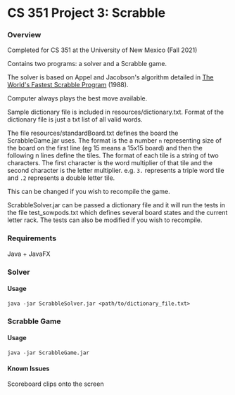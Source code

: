 # CS 351 Project 3: Scrabble

### Overview
Completed for CS 351 at the University of New Mexico (Fall 2021)

Contains two programs: a solver and a Scrabble game.

The solver is based on Appel and Jacobson's algorithm detailed in [The World's Fastest Scrabble Program](https://www.cs.cmu.edu/afs/cs/academic/class/15451-s06/www/lectures/scrabble.pdf) (1988).

Computer always plays the best move available.

Sample dictionary file is included in resources/dictionary.txt. Format of the dictionary file is just a txt list of all valid words.

The file resources/standardBoard.txt defines the board the ScrabbleGame.jar uses. The format is the a number `n` representing size of the board on the first line (eg 15 means a 15x15 board) and then the following n lines define the tiles. The format of each tile is a string of two characters. The first character is the word multiplier of that tile and the second character is the letter multiplier. e.g. `3.` represents a triple word tile and `.2` represents a double letter tile.

This can be changed if you wish to recompile the game.

ScrabbleSolver.jar can be passed a dictionary file and it will run the tests in the file test_sowpods.txt which defines several board states and the current letter rack. The tests can also be modified if you wish to recompile.

### Requirements
Java + JavaFX

### Solver
#### Usage
    java -jar ScrabbleSolver.jar <path/to/dictionary_file.txt>

### Scrabble Game
#### Usage
    java -jar ScrabbleGame.jar
#### Known Issues
Scoreboard clips onto the screen